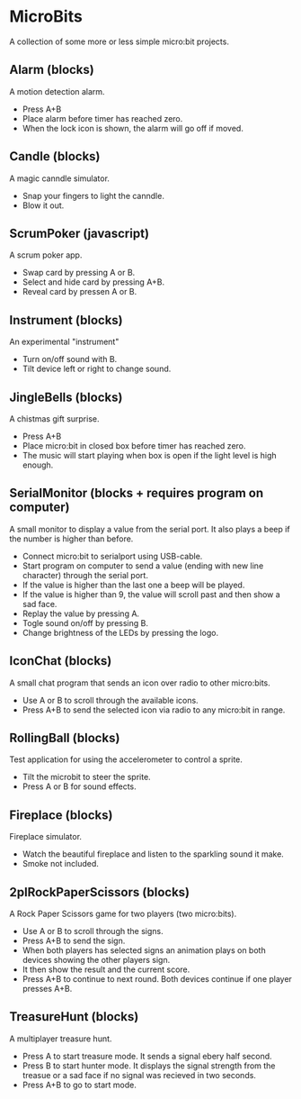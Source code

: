 # MicroBits
A collection of some more or less simple micro:bit projects.

## Alarm (blocks)
A motion detection alarm.
* Press A+B
* Place alarm before timer has reached zero.
* When the lock icon is shown, the alarm will go off if moved.

## Candle (blocks)
A magic canndle simulator.
* Snap your fingers to light the canndle.
* Blow it out.

## ScrumPoker (javascript)
A scrum poker app.
* Swap card by pressing A or B.
* Select and hide card by pressing A+B.
* Reveal card by pressen A or B.

## Instrument (blocks)
An experimental "instrument"
* Turn on/off sound with B.
* Tilt device left or right to change sound.

## JingleBells (blocks)
A chistmas gift surprise.
* Press A+B
* Place micro:bit in closed box before timer has reached zero.
* The music will start playing when box is open if the light level is high enough.
 
## SerialMonitor (blocks + requires program on computer)
A small monitor to display a value from the serial port. It also plays a beep if the number is higher than before.
* Connect micro:bit to serialport using USB-cable.
* Start program on computer to send a value (ending with new line character) through the serial port.
* If the value is higher than the last one a beep will be played.
* If the value is higher than 9, the value will scroll past and then show a sad face.
* Replay the value by pressing A.
* Togle sound on/off by pressing B.
* Change brightness of the LEDs by pressing the logo.

## IconChat (blocks)
A small chat program that sends an icon over radio to other micro:bits.
* Use A or B to scroll through the available icons.
* Press A+B to send the selected icon via radio to any micro:bit in range.

## RollingBall (blocks)
Test application for using the accelerometer to control a sprite.
* Tilt the microbit to steer the sprite.
* Press A or B for sound effects.

## Fireplace (blocks)
Fireplace simulator.
* Watch the beautiful fireplace and listen to the sparkling sound it make.
* Smoke not included.

## 2plRockPaperScissors (blocks)
A Rock Paper Scissors game for two players (two micro:bits).
* Use A or B to scroll through the signs.
* Press A+B to send the sign. 
* When both players has selected signs an animation plays on both devices showing the other players sign.
* It then show the result and the current score.
* Press A+B to continue to next round. Both devices continue if one player presses A+B.

## TreasureHunt (blocks)
A multiplayer treasure hunt.
* Press A to start treasure mode. It sends a signal ebery half second.
* Press B to start hunter mode. It displays the signal strength from the treasue or a sad face if no signal was recieved in two seconds.
* Press A+B to go to start mode.
